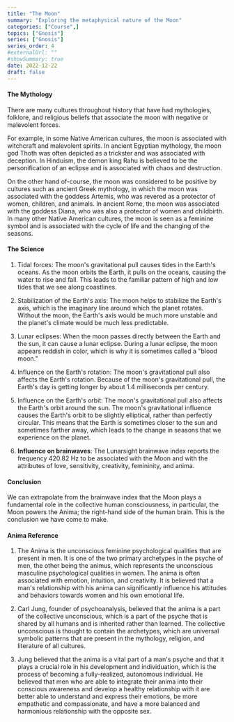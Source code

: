 ```yaml
---
title: "The Moon"
summary: "Exploring the metaphysical nature of the Moon"
categories: ["Course",]
topics: ["Gnosis"]
series: ["Gnosis"]
series_order: 4
#externalUrl: ""
#showSummary: true
date: 2022-12-22
draft: false
---
```

#### The Mythology

There are many cultures throughout history that have had mythologies, folklore, and religious beliefs that associate the moon with negative or malevolent forces. 

For example, in some Native American cultures, the moon is associated with witchcraft and malevolent spirits. In ancient Egyptian mythology, the moon god Thoth was often depicted as a trickster and was associated with deception. In Hinduism, the demon king Rahu is believed to be the personification of an eclipse and is associated with chaos and destruction.

On the other hand of-course, the moon was considered to be positive by cultures such as ancient Greek mythology, in which the moon was associated with the goddess Artemis, who was revered as a protector of women, children, and animals. In ancient Rome, the moon was associated with the goddess Diana, who was also a protector of women and childbirth. In many other Native American cultures, the moon is seen as a feminine symbol and is associated with the cycle of life and the changing of the seasons.


#### The Science

1. Tidal forces: The moon's gravitational pull causes tides in the Earth's oceans. As the moon orbits the Earth, it pulls on the oceans, causing the water to rise and fall. This leads to the familiar pattern of high and low tides that we see along coastlines.

2. Stabilization of the Earth's axis: The moon helps to stabilize the Earth's axis, which is the imaginary line around which the planet rotates. Without the moon, the Earth's axis would be much more unstable and the planet's climate would be much less predictable.

3. Lunar eclipses: When the moon passes directly between the Earth and the sun, it can cause a lunar eclipse. During a lunar eclipse, the moon appears reddish in color, which is why it is sometimes called a "blood moon."

4. Influence on the Earth's rotation: The moon's gravitational pull also affects the Earth's rotation. Because of the moon's gravitational pull, the Earth's day is getting longer by about 1.4 milliseconds per century.

5. Influence on the Earth's orbit: The moon's gravitational pull also affects the Earth's orbit around the sun. The moon's gravitational influence causes the Earth's orbit to be slightly elliptical, rather than perfectly circular. This means that the Earth is sometimes closer to the sun and sometimes farther away, which leads to the change in seasons that we experience on the planet.

6. **Influence on brainwaves**: The Lunarsight brainwave index reports the frequency 420.82 Hz to be associated with the Moon and with the attributes of love, sensitivity, creativity, femininity, and anima.

#### Conclusion
We can extrapolate from the brainwave index that the Moon plays a fundamental role in the collective human consciousness, in particular, the Moon powers the Anima; the right-hand side of the human brain. This is the conclusion we have come to make.

#### Anima Reference
1. The Anima is the unconscious feminine psychological qualities that are present in men. It is one of the two primary archetypes in the psyche of men, the other being the animus, which represents the unconscious masculine psychological qualities in women. The anima is often associated with emotion, intuition, and creativity. It is believed that a man's relationship with his anima can significantly influence his attitudes and behaviors towards women and his own emotional life.

2. Carl Jung, founder of psychoanalysis, believed that the anima is a part of the collective unconscious, which is a part of the psyche that is shared by all humans and is inherited rather than learned. The collective unconscious is thought to contain the archetypes, which are universal symbolic patterns that are present in the mythology, religion, and literature of all cultures.

3. Jung believed that the anima is a vital part of a man's psyche and that it plays a crucial role in his development and individuation, which is the process of becoming a fully-realized, autonomous individual. He believed that men who are able to integrate their anima into their conscious awareness and develop a healthy relationship with it are better able to understand and express their emotions, be more empathetic and compassionate, and have a more balanced and harmonious relationship with the opposite sex.

